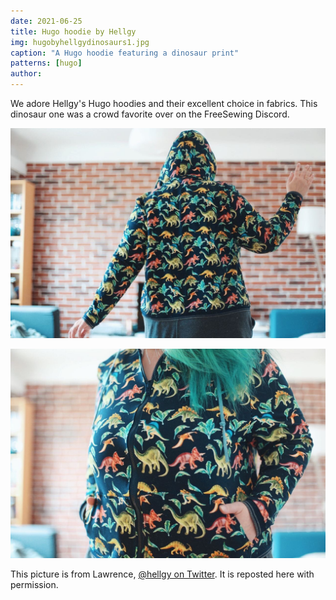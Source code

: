 ```yaml
---
date: 2021-06-25
title: Hugo hoodie by Hellgy
img: hugobyhellgydinosaurs1.jpg
caption: "A Hugo hoodie featuring a dinosaur print"
patterns: [hugo]
author:
---
```


We adore Hellgy's Hugo hoodies and their excellent choice in fabrics. This dinosaur one was a crowd favorite over on the FreeSewing Discord.

![A detail view](hugobyhellgydinosaurs2.jpg)

![Another detail view](hugobyhellgydinosaurs3.jpg)

<Note>

This picture is from Lawrence, [@hellgy on Twitter](https://twitter.com/hellgy). It is reposted here with permission.

</Note>

